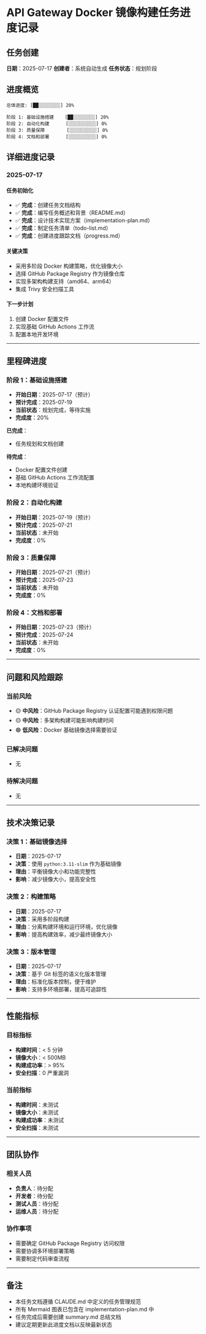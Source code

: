 # API Gateway Docker 镜像构建任务进度记录

## 任务创建

**日期**：2025-07-17
**创建者**：系统自动生成
**任务状态**：规划阶段

## 进度概览

```
总体进度: [██░░░░░░░░] 20%

阶段 1: 基础设施搭建    [██░░░░░░░░] 20%
阶段 2: 自动化构建      [░░░░░░░░░░] 0%
阶段 3: 质量保障        [░░░░░░░░░░] 0%
阶段 4: 文档和部署      [░░░░░░░░░░] 0%
```

## 详细进度记录

### 2025-07-17

#### 任务初始化
- ✅ **完成**：创建任务文档结构
- ✅ **完成**：编写任务概述和背景（README.md）
- ✅ **完成**：设计技术实现方案（implementation-plan.md）
- ✅ **完成**：制定任务清单（todo-list.md）
- ✅ **完成**：创建进度跟踪文档（progress.md）

#### 关键决策
- 采用多阶段 Docker 构建策略，优化镜像大小
- 选择 GitHub Package Registry 作为镜像仓库
- 实现多架构构建支持（amd64、arm64）
- 集成 Trivy 安全扫描工具

#### 下一步计划
1. 创建 Docker 配置文件
2. 实现基础 GitHub Actions 工作流
3. 配置本地开发环境

---

## 里程碑进度

### 阶段 1：基础设施搭建
- **开始日期**：2025-07-17（预计）
- **预计完成**：2025-07-19
- **当前状态**：规划完成，等待实施
- **完成度**：20%

**已完成**：
- 任务规划和文档创建

**待完成**：
- Docker 配置文件创建
- 基础 GitHub Actions 工作流配置
- 本地构建环境验证

### 阶段 2：自动化构建
- **开始日期**：2025-07-19（预计）
- **预计完成**：2025-07-21
- **当前状态**：未开始
- **完成度**：0%

### 阶段 3：质量保障
- **开始日期**：2025-07-21（预计）
- **预计完成**：2025-07-23
- **当前状态**：未开始
- **完成度**：0%

### 阶段 4：文档和部署
- **开始日期**：2025-07-23（预计）
- **预计完成**：2025-07-24
- **当前状态**：未开始
- **完成度**：0%

---

## 问题和风险跟踪

### 当前风险
- 🟡 **中风险**：GitHub Package Registry 认证配置可能遇到权限问题
- 🟡 **中风险**：多架构构建可能影响构建时间
- 🟢 **低风险**：Docker 基础镜像选择需要验证

### 已解决问题
- 无

### 待解决问题
- 无

---

## 技术决策记录

### 决策 1：基础镜像选择
- **日期**：2025-07-17
- **决策**：使用 `python:3.11-slim` 作为基础镜像
- **理由**：平衡镜像大小和功能完整性
- **影响**：减少镜像大小，提高安全性

### 决策 2：构建策略
- **日期**：2025-07-17
- **决策**：采用多阶段构建
- **理由**：分离构建环境和运行环境，优化镜像
- **影响**：提高构建效率，减少最终镜像大小

### 决策 3：版本管理
- **日期**：2025-07-17
- **决策**：基于 Git 标签的语义化版本管理
- **理由**：标准化版本控制，便于维护
- **影响**：支持多环境部署，提高可追踪性

---

## 性能指标

### 目标指标
- **构建时间**：< 5 分钟
- **镜像大小**：< 500MB
- **构建成功率**：> 95%
- **安全扫描**：0 严重漏洞

### 当前指标
- **构建时间**：未测试
- **镜像大小**：未测试
- **构建成功率**：未测试
- **安全扫描**：未测试

---

## 团队协作

### 相关人员
- **负责人**：待分配
- **开发者**：待分配
- **测试人员**：待分配
- **运维人员**：待分配

### 协作事项
- 需要确定 GitHub Package Registry 访问权限
- 需要协调多环境部署策略
- 需要制定代码审查流程

---

## 备注

- 本任务文档遵循 CLAUDE.md 中定义的任务管理规范
- 所有 Mermaid 图表已包含在 implementation-plan.md 中
- 任务完成后需要创建 summary.md 总结文档
- 建议定期更新此进度文档以反映最新状态